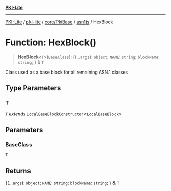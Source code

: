 [**PKI-Lite**](../../../../../../README.md)

---

[PKI-Lite](../../../../../../README.md) / [pki-lite](../../../../../README.md) / [core/PkiBase](../../../README.md) / [asn1js](../README.md) / HexBlock

# Function: HexBlock()

> **HexBlock**\<`T`\>(`BaseClass`): \{(...`args`): `object`; `NAME`: `string`; `blockName`: `string`; \} & `T`

Class used as a base block for all remaining ASN.1 classes

## Type Parameters

### T

`T` _extends_ `LocalBaseBlockConstructor`\<`LocalBaseBlock`\>

## Parameters

### BaseClass

`T`

## Returns

\{(...`args`): `object`; `NAME`: `string`; `blockName`: `string`; \} & `T`
